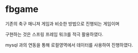 # fbgame

기존의 축구 매니져 게임과 비슷한 방법으로 진행되는 게임이며

구현하는 것은 스프링 프레임 워크를 적극 활용하였다. 

mysql 과의 연동을 통해 로컬영역에서 데이터를 사용하여 진행하였다.

